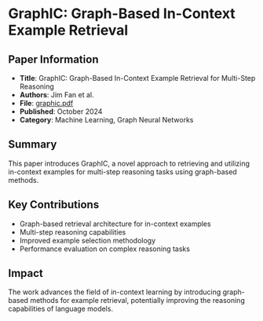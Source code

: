 # GraphIC: Graph-Based In-Context Example Retrieval

## Paper Information
- **Title**: GraphIC: Graph-Based In-Context Example Retrieval for Multi-Step Reasoning
- **Authors**: Jim Fan et al.
- **File**: [graphic.pdf](graphic.pdf)
- **Published**: October 2024
- **Category**: Machine Learning, Graph Neural Networks

## Summary
This paper introduces GraphIC, a novel approach to retrieving and utilizing in-context examples for multi-step reasoning tasks using graph-based methods.

## Key Contributions
- Graph-based retrieval architecture for in-context examples
- Multi-step reasoning capabilities
- Improved example selection methodology
- Performance evaluation on complex reasoning tasks

## Impact
The work advances the field of in-context learning by introducing graph-based methods for example retrieval, potentially improving the reasoning capabilities of language models.
